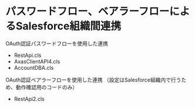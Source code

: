 # パスワードフロー、ベアラーフローによるSalesforce組織間連携

OAuth認証パスワードフローを使用した連携
- RestApi.cls
- AxasClientAPI4.cls
- AccountDBA.cls

OAuth認証ベアラーフローを使用した連携
（設定はSalesforce組織内で行うため、動作確認用のコードのみ）
- RestApi2.cls
